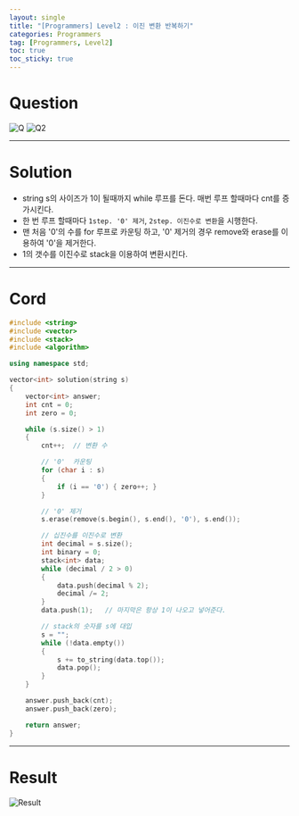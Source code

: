 ```yaml
---
layout: single
title: "[Programmers] Level2 : 이진 변환 반복하기"
categories: Programmers
tag: [Programmers, Level2]
toc: true
toc_sticky: true
---
```


# Question
![Q](https://user-images.githubusercontent.com/97664446/197753558-31a4dd7e-b327-46c2-8c95-caa22dfe5828.PNG)
![Q2](https://user-images.githubusercontent.com/97664446/197753560-2da5d846-1c87-4ec9-ad2c-c2215e2dda42.PNG)

***

# Solution
- string s의 사이즈가 1이 될때까지 while 루프를 돈다. 매번 루프 할때마다 cnt를 증가시킨다.
- 한 번 루프 할때마다 `1step. '0' 제거`, `2step. 이진수로 변환`을 시행한다. 
- 맨 처음 '0'의 수를 for 루프로 카운팅 하고, '0' 제거의 경우 remove와 erase를 이용하여 '0'을 제거한다.
- 1의 갯수를 이진수로 stack을 이용하여 변환시킨다.

***

# Cord
```c++
#include <string>
#include <vector>
#include <stack>
#include <algorithm>

using namespace std;

vector<int> solution(string s)
{
    vector<int> answer;
    int cnt = 0;
    int zero = 0;

    while (s.size() > 1)
    {
        cnt++;  // 변환 수

        // '0'  카운팅
        for (char i : s)
        {
            if (i == '0') { zero++; }
        }

        // '0' 제거
        s.erase(remove(s.begin(), s.end(), '0'), s.end());

        // 십진수를 이진수로 변환
        int decimal = s.size();
        int binary = 0;
        stack<int> data;
        while (decimal / 2 > 0)
        {
            data.push(decimal % 2);
            decimal /= 2;
        }
        data.push(1);   // 마지막은 항상 1이 나오고 넣어준다.

        // stack의 숫자를 s에 대입
        s = "";
        while (!data.empty())
        {
            s += to_string(data.top());
            data.pop();
        }
    }

    answer.push_back(cnt);
    answer.push_back(zero);

    return answer;
}
```

***

# Result
![Result](https://user-images.githubusercontent.com/97664446/197753562-4f12455d-8eb8-4174-9834-66a8ae60d860.PNG)
